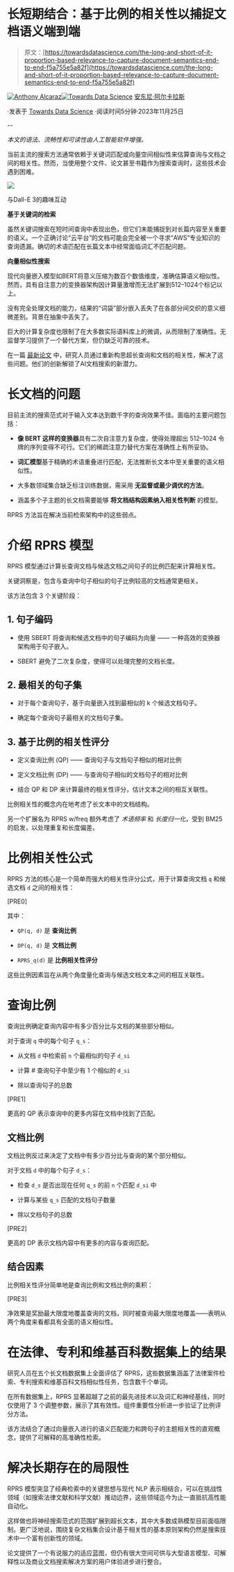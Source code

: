 # 长短期结合：基于比例的相关性以捕捉文档语义端到端

> 原文：[https://towardsdatascience.com/the-long-and-short-of-it-proportion-based-relevance-to-capture-document-semantics-end-to-end-f5a755e5a82f](https://towardsdatascience.com/the-long-and-short-of-it-proportion-based-relevance-to-capture-document-semantics-end-to-end-f5a755e5a82f)

[](https://medium.com/@alcarazanthony1?source=post_page-----f5a755e5a82f--------------------------------)[![Anthony Alcaraz](../Images/6a71a1752677bd07c384246fb0c7f7e8.png)](https://medium.com/@alcarazanthony1?source=post_page-----f5a755e5a82f--------------------------------)[](https://towardsdatascience.com/?source=post_page-----f5a755e5a82f--------------------------------)[![Towards Data Science](../Images/a6ff2676ffcc0c7aad8aaf1d79379785.png)](https://towardsdatascience.com/?source=post_page-----f5a755e5a82f--------------------------------) [安东尼·阿尔卡拉斯](https://medium.com/@alcarazanthony1?source=post_page-----f5a755e5a82f--------------------------------)

·发表于 [Towards Data Science](https://towardsdatascience.com/?source=post_page-----f5a755e5a82f--------------------------------) ·阅读时间5分钟·2023年11月25日

--

*本文的语法、流畅性和可读性由人工智能软件增强。*

当前主流的搜索方法通常依赖于关键词匹配或向量空间相似性来估算查询与文档之间的相关性。然而，当使用整个文件、论文甚至书籍作为搜索查询时，这些技术会遇到困难。

![](../Images/88c8318af5222375bec03ff04d3b5364.png)

与Dall-E 3的趣味互动

**基于关键词的检索**

虽然关键词搜索在短时间查询中表现出色，但它们未能捕捉到对长篇内容至关重要的语义。一个正确讨论“云平台”的文档可能会完全被一个寻求“AWS”专业知识的查询遗漏。确切的术语匹配在长篇文本中经常面临词汇不匹配问题。

**向量相似性搜索**

现代向量嵌入模型如BERT将意义压缩为数百个数值维度，准确估算语义相似性。然而，具有自注意力的变换器架构因计算量激增而无法扩展到512–1024个标记以上。

没有完全处理文档的能力，结果的“词袋”部分嵌入丢失了在各部分间交织的意义细微差别。背景在抽象中丢失了。

巨大的计算复杂度也限制了在大多数实际语料库上的微调，从而限制了准确性。无监督学习提供了一个替代方案，但仍缺乏可靠的技术。

在一篇 [最新论文](https://arxiv.org/pdf/2303.01200.pdf) 中，研究人员通过重新构思超长查询和文档的相关性，解决了这些问题。他们的创新解锁了AI文档搜索的新潜力。

# 长文档的问题

目前主流的搜索范式对于输入文本达到数千字的查询效果不佳。面临的主要问题包括：

+   **像 BERT 这样的变换器**具有二次自注意力复杂度，使得处理超出 512–1024 令牌的序列变得不可行。它们的稀疏注意力替代方案在准确性上有所妥协。

+   **词汇模型**基于精确的术语重叠进行匹配，无法推断长文本中至关重要的语义相似性。

+   大多数领域集合缺乏标注训练数据，需采用 **无监督或最少调优的方法**。

+   涵盖多个子主题的长文档需要能够 **将文档结构因素纳入相关性判断** 的模型。

RPRS 方法旨在解决当前检索架构中的这些弱点。

# 介绍 RPRS 模型

RPRS 模型通过计算长查询文档与候选文档之间句子的比例匹配来计算相关性。

关键洞察是，包含与查询中句子相似的句子比例较高的文档通常更相关。

该方法包含 3 个关键阶段：

## 1. 句子编码

+   使用 SBERT 将查询和候选文档中的句子编码为向量 —— 一种高效的变换器架构用于句子嵌入。

+   SBERT 避免了二次复杂度，使得可以处理完整的文档长度。

## 2. 最相关的句子集

+   对于每个查询句子，基于向量嵌入找到最相似的 k 个候选文档句子。

+   确定每个查询句子最相关的文档句子集。

## 3. 基于比例的相关性评分

+   定义查询比例 (QP) —— 查询句子与文档句子相似的相对比例

+   定义文档比例 (DP) —— 与查询句子相似的文档句子的相对比例

+   结合 QP 和 DP 来计算最终的相关性评分，估计文本之间的相互关联性。

比例相关性的概念内在地考虑了长文本中的文档结构。

另一个扩展名为 RPRS w/freq 额外考虑了 *术语频率* 和 *长度归一化*，受到 BM25 的启发，以处理重复和长度偏差。

# 比例相关性公式

RPRS 方法的核心是一个简单而强大的相关性评分公式，用于计算查询文档 `q` 和候选文档 `d` 之间的相关性：

[PRE0]

其中：

+   `QP(q, d)` 是 **查询比例**

+   `DP(q, d)` 是 **文档比例**

+   `RPRS_q(d)` 是 **比例相关性评分**

这些比例因素旨在从两个角度量化查询与候选文档文本之间的相互关联性。

# 查询比例

查询比例确定查询内容中有多少百分比与文档的某些部分相似。

对于查询 `q` 中的每个句子 `q_s`：

+   从文档 `d` 中检索前 `n` 个最相似的句子 `d_si`

+   计算 # 查询句子中至少有 1 个相似的 `d_si`

+   除以查询句子的总数

[PRE1]

更高的 QP 表示查询中的更多内容在文档中找到了匹配。

## 文档比例

文档比例反过来决定了文档中有多少百分比与查询的某个部分相似。

对于文档 `d` 中的每个句子 `d_s`：

+   检查 `d_s` 是否出现在任何 `q_s` 的前 `n` 个匹配 `d_si` 中

+   计算与某些 `q_s` 匹配的文档句子数量

+   除以文档句子的总数

[PRE2]

更高的 DP 表示文档内容中有更多的内容与查询匹配。

## 结合因素

比例相关性评分简单地是查询比例和文档比例的乘积：

[PRE3]

净效果是奖励最大限度地覆盖查询的文档，同时被查询最大限度地覆盖——表明从两个角度来看都具有全面的语义相似性。

# 在法律、专利和维基百科数据集上的结果

研究人员在五个长文档数据集上全面评估了 RPRS，这些数据集涵盖了法律案件检索、专利搜索和维基百科文档相似性任务，包含数千个单词。

在所有数据集上，RPRS 显著超越了之前的最先进技术以及词汇和神经基线，同时仅使用了 3 个调整参数，展示了其有效性。组件重要性分析进一步验证了比例评分方法。

该方法结合了通过向量嵌入进行的语义匹配能力和跨句子的主题相关性的直观概念，提供了可解释的高准确性检索。

# 解决长期存在的局限性

RPRS 模型突显了经典检索中的关键思想与现代 NLP 表示相结合，可以在挑战性领域（如搜索法律文献和科学文献）推动边界，这些领域迄今为止一直抵抗高性能自动化。

这样做也将神经搜索范式的范围扩展到超长文本，其中大多数成熟模型目前面临限制。更广泛地说，围绕复杂文档集合设计基于相关性的基本原则架构仍然是搜索技术中一个富有创新性的领域。

论文提供了一个有说服力的适应蓝图，但仍有很大空间可供与大型语言模型、可解释性以及商业文档搜索解决方案的用户体验进步进行整合。
